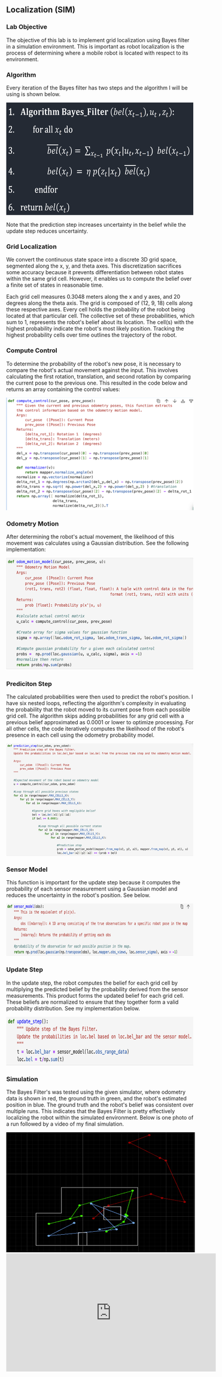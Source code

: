 ## Localization (SIM)

### Lab Objective
The objective of this lab is to implement grid localization using Bayes filter in a simulation environment. This is important as robot localization is the process of determining where a 
mobile robot is located with respect to its environment.

### Algorithm

Every iteration of the Bayes filter has two steps and the algorithm I will be using is shown below.

<img src="https://github.com/segergabriel/FastRobots/blob/main/images/10algo.png?raw=true" width="500" height="300">

Note that the prediction step increases uncertainty in the belief while the update step reduces uncertainty.

### Grid Localization

We convert the continuous state space into a discrete 3D grid space, segmented along the x, y, and theta axes. This discretization sacrifices some accuracy because it prevents differentiation between robot states within the same grid cell. However, it enables us to compute the belief over a finite set of states in reasonable time.

Each grid cell measures 0.3048 meters along the x and y axes, and 20 degrees along the theta axis. The grid is composed of (12, 9, 18) cells along these respective axes. Every cell holds the probability of the robot being located at that particular cell. The collective set of these probabilities, which sum to 1, represents the robot's belief about its location. The cell(s) with the highest probability indicate the robot's most likely position. Tracking the highest probability cells over time outlines the trajectory of the robot.

### Compute Control

To determine the probability of the robot's new pose, it is necessary to compare the robot's actual movement against the input. This involves calculating the first rotation, translation, and second rotation by comparing the current pose to the previous one. This resulted in the code below and returns an array containing the control values:

<img src="https://github.com/segergabriel/FastRobots/blob/main/images/10compute.png?raw=true" width="500" height="300">

### Odometry Motion 

After determining the robot's actual movement, the likelihood of this movement was calculates using a Gaussian distribution. See the following implementation:

<img src="https://github.com/segergabriel/FastRobots/blob/main/images/10odom.png?raw=true" width="500" height="300">

### Prediciton Step

The calculated probabilities were then used to predict the robot's position. I have six nested loops, reflecting the algorithm's complexity in evaluating the probability that the robot moved to its current pose from each possible grid cell. The algorithm skips adding probabilities for any grid cell with a previous belief approximated as 0.0001 or lower to optimize processing. For all other cells, the code iteratively computes the likelihood of the robot's presence in each cell using the odometry probability model.

<img src="https://github.com/segergabriel/FastRobots/blob/main/images/10pred.png?raw=true" width="500" height="300">

### Sensor Model

This function is important for the update step because it computes the probability of each sensor measurement using a Gaussian model and reduces the uncertainty in the robot's position. See below.

<img src="https://github.com/segergabriel/FastRobots/blob/main/images/10sensor.png?raw=true" width="500" height="140">

### Update Step

In the update step, the robot computes the belief for each grid cell by multiplying the predicted belief by the probability derived from the sensor measurements. This product forms the updated belief for each grid cell. These beliefs are normalized to ensure that they together form a valid probability distribution. See my implementation below. 

<img src="https://github.com/segergabriel/FastRobots/blob/main/images/10update.png?raw=true" width="500" height="130">

### Simulation

The Bayes Filter's was tested using the given simulator, where odometry data is shown in red, the ground truth in green, and the robot's estimated position in blue. The ground truth and the robot's belief was consistent over multiple runs. This indicates that the Bayes Filter is pretty effectively localizing the robot within the simulated environment. Below is one photo of a run followed by a video of my final simulation. 

<img src="https://github.com/segergabriel/FastRobots/blob/main/images/10sim.png?raw=true" width="560" height="320">

<iframe width="560" height="315" src="https://www.youtube.com/embed/XkgqxqXsHP8" frameborder="0" allow="accelerometer; autoplay; clipboard-write; encrypted-media; gyroscope; picture-in-picture" allowfullscreen></iframe>
